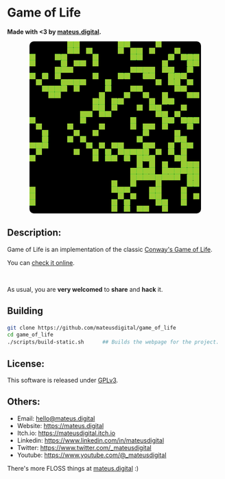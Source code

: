 # Game of Life

**Made with <3 by [mateus.digital](https://mateus.digital).**


<p align="center">
    <img style="border-radius: 10px;" src="./res/readme.gif"/>
</p>

## Description:

Game of Life is an implementation of the classic <a href="https://en.wikipedia.org/wiki/Conway%27s_Game_of_Life">Conway's Game of Life</a>.


You can [check it online](https://mateus.digital/game_of_life).

<br>

As usual, you are **very welcomed** to **share** and **hack** it.


## Building


```bash
git clone https://github.com/mateusdigital/game_of_life
cd game_of_life
./scripts/build-static.sh      ## Builds the webpage for the project.
```

## License:

This software is released under [GPLv3](https://www.gnu.org/licenses/gpl-3.0.en.html).


## Others:

- Email: hello@mateus.digital
- Website: https://mateus.digital
- Itch.io: https://mateusdigital.itch.io
- Linkedin: https://www.linkedin.com/in/mateusdigital
- Twitter: https://www.twitter.com/_mateusdigital
- Youtube: https://www.youtube.com/@_mateusdigital

There's more FLOSS things at [mateus.digital](https://mateus.digital) :)
